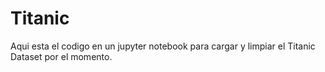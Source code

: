 # Titanic
Aqui esta el codigo  en un jupyter notebook para cargar y limpiar el Titanic Dataset por el momento.
